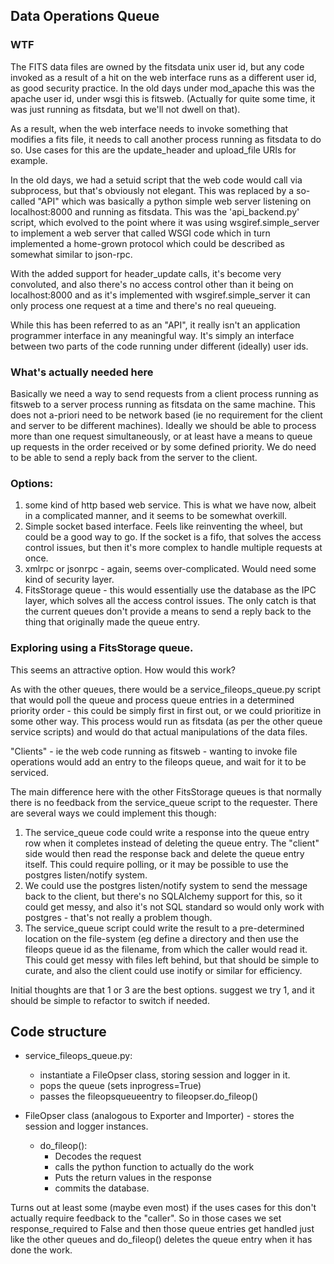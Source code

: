 ## Data Operations Queue

### WTF
The FITS data files are owned by the fitsdata unix user id, but any code
invoked as a result of a hit on the web interface runs as a different user id,
as good security practice. In the old days under mod_apache this was the apache
user id, under wsgi this is fitsweb. (Actually for quite some time, it was 
just running as fitsdata, but we'll not dwell on that).

As a result, when the web interface needs to invoke something that modifies a
fits file, it needs to call another process running as fitsdata to do so. Use
cases for this are the update_header and upload_file URIs for example.

In the old days, we had a setuid script that the web code would call via 
subprocess, but that's obviously not elegant. This was replaced by a so-called
"API" which was basically a python simple web server listening on 
localhost:8000 and running as fitsdata. This was the 'api_backend.py' script,
which evolved to the point where it was using wsgiref.simple_server to
implement a web server that called WSGI code which in turn implemented a 
home-grown protocol which could be described as somewhat similar to json-rpc.

With the added support for header_update calls, it's become very convoluted,
and also there's no access control other than it being on localhost:8000
and as it's implemented with wsgiref.simple_server it can only process one
request at a time and there's no real queueing.

While this has been referred to as an "API", it really isn't an application
programmer interface in any meaningful way. It's simply an interface between
two parts of the code running under different (ideally) user ids.

### What's actually needed here

Basically we need a way to send requests from a client process running as 
fitsweb to a server process running as fitsdata on the same machine. 
This does not a-priori need to be network based (ie no requirement for the 
client and server to be different machines). Ideally we should be able to
process more than one request simultaneously, or at least have a means to
queue up requests in the order received or by some defined priority.
We do need to be able to send a reply back from the server to the client.

### Options:
1) some kind of http based web service. This is what we have now, albeit 
in a complicated manner, and it seems to be somewhat overkill.
2) Simple socket based interface. Feels like reinventing the wheel, but could
be a good way to go. If the socket is a fifo, that solves the access control
issues, but then it's more complex to handle multiple requests at once.
3) xmlrpc or jsonrpc -  again, seems over-complicated. Would need some 
kind of security layer.
4) FitsStorage queue - this would essentially use the database as the IPC
layer, which solves all the access control issues. The only catch is that the
current queues don't provide a means to send a reply back to the thing that
originally made the queue entry.

### Exploring using a FitsStorage queue.

This seems an attractive option. How would this work? 

As with the other queues, there would be a service_fileops_queue.py script 
that would poll the queue and process queue entries in a determined priority 
order - this could be simply first in first out, or we could prioritize in 
some other way. This process would run as fitsdata (as per the other queue
service scripts) and would do that actual manipulations of the data files.

"Clients" - ie the web code running as fitsweb - wanting to invoke file
operations would add an entry to the fileops queue, and wait for it to be
serviced.

The main difference here with the other FitsStorage queues is that normally
there is no feedback from the service_queue script to the requester. There
are several ways we could implement this though:
1) The service_queue code could write a response into the queue entry row
when it completes instead of deleting the queue entry. The "client" side would
then read the response back and delete the queue entry itself. This could
require polling, or it may be possible to use the postgres listen/notify
system.
2) We could use the postgres listen/notify system to send the message back to
the client, but there's no SQLAlchemy support for this, so it could get messy,
and also it's not SQL standard so would only work with postgres - that's not
really a problem though.
3) The service_queue script could write the result to a pre-determined 
location on the file-system (eg define a directory and then use the fileops
queue id as the filename, from which the caller would read it. This could get
messy with files left behind, but that should be simple to curate, and also
the client could use inotify or similar for efficiency.

Initial thoughts are that 1 or 3 are the best options. suggest we try 1, and it 
should be simple to refactor to switch if needed.

## Code structure

* service_fileops_queue.py:
  * instantiate a FileOpser class, storing session and logger in it.
  * pops the queue (sets inprogress=True)
  * passes the fileopsqueueentry to fileopser.do_fileop()

* FileOpser class (analogous to Exporter and Importer) - stores the session
and logger instances.
  * do_fileop():
    * Decodes the request 
    * calls the python function to actually do the work
    * Puts the return values in the response 
    * commits the database.

Turns out at least some (maybe even most) if the uses cases for this don't 
actually require feedback to the "caller". So in those cases we set
response_required to False and then those queue entries get handled just like
the other queues and do_fileop() deletes the queue entry when it has done
the work.